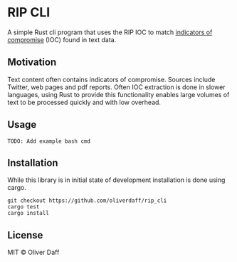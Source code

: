 # RIP CLI

A simple Rust cli program that uses the RIP IOC to match 
[indicators of compromise](https://taosecurity.blogspot.com/2018/11/the-origin-of-term-indicators-of.html "origin of term indicator") (IOC) found in text data.

## Motivation
Text content often contains indicators of compromise.  Sources include Twitter, web pages and pdf reports.  Often IOC extraction is done in slower languages, using Rust to provide this functionality enables large volumes of text to be processed quickly and with low overhead.

## Usage

```
TODO: Add example bash cmd
```

## Installation
While this library is in initial state of development installation is done using cargo.

```
git checkout https://github.com/oliverdaff/rip_cli
cargo test 
cargo install
```

## License
MIT © Oliver Daff
